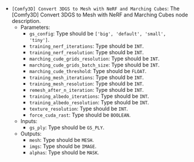 - `[Comfy3D] Convert 3DGS to Mesh with NeRF and Marching Cubes`: The [Comfy3D] Convert 3DGS to Mesh with NeRF and Marching Cubes node description.
    - Parameters:
        - `gs_config`: Type should be `['big', 'default', 'small', 'tiny']`.
        - `training_nerf_iterations`: Type should be `INT`.
        - `training_nerf_resolution`: Type should be `INT`.
        - `marching_cude_grids_resolution`: Type should be `INT`.
        - `marching_cude_grids_batch_size`: Type should be `INT`.
        - `marching_cude_threshold`: Type should be `FLOAT`.
        - `training_mesh_iterations`: Type should be `INT`.
        - `training_mesh_resolution`: Type should be `INT`.
        - `remesh_after_n_iteration`: Type should be `INT`.
        - `training_albedo_iterations`: Type should be `INT`.
        - `training_albedo_resolution`: Type should be `INT`.
        - `texture_resolution`: Type should be `INT`.
        - `force_cuda_rast`: Type should be `BOOLEAN`.
    - Inputs:
        - `gs_ply`: Type should be `GS_PLY`.
    - Outputs:
        - `mesh`: Type should be `MESH`.
        - `imgs`: Type should be `IMAGE`.
        - `alphas`: Type should be `MASK`.
